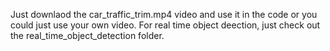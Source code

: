 Just downlaod the car_traffic_trim.mp4 video and use it in the code or you could just use your own video. For real time object deection, just check out the real_time_object_detection folder.
